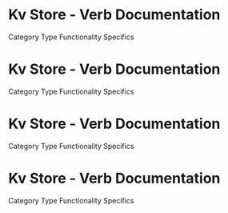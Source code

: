  
# Kv Store - Verb Documentation
 
Category                  Type                      Functionality             Specifics                
 
# Kv Store - Verb Documentation
 
Category                  Type                      Functionality             Specifics                
 
# Kv Store - Verb Documentation
 
Category                  Type                      Functionality             Specifics                
 
# Kv Store - Verb Documentation
 
Category                  Type                      Functionality             Specifics                
